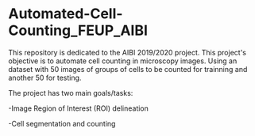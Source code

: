 # Automated-Cell-Counting_FEUP_AIBI
This repository is dedicated to the AIBI 2019/2020 project. This project's objective is to automate cell counting in microscopy images. Using an dataset with 50 images of groups of cells to be counted for trainning and another 50 for testing.


The project has two main goals/tasks:

   -Image Region of Interest (ROI) delineation
    
   -Cell segmentation and counting
